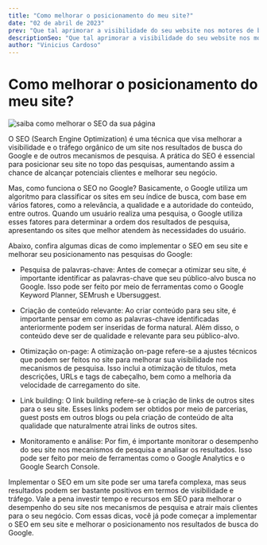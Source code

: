 ```yaml
---
title: "Como melhorar o posicionamento do meu site?"
date: "02 de abril de 2023"
prev: "Que tal aprimorar a visibilidade do seu website nos motores de busca do Google para atingir um público mais amplo?"
descriptionSeo: "Que tal aprimorar a visibilidade do seu website nos motores de busca do Google para atingir um público mais amplo?"
author: "Vinicius Cardoso"
---
```


# Como melhorar o posicionamento do meu site?

![saiba como melhorar o SEO da sua página](/melhore-visibilidade-do-seu-site.jpg)

O SEO (Search Engine Optimization) é uma técnica que visa melhorar a visibilidade e o tráfego orgânico de um site nos resultados de busca do Google e de outros mecanismos de pesquisa. A prática do SEO é essencial para posicionar seu site no topo das pesquisas, aumentando assim a chance de alcançar potenciais clientes e melhorar seu negócio.

Mas, como funciona o SEO no Google? Basicamente, o Google utiliza um algoritmo para classificar os sites em seu índice de busca, com base em vários fatores, como a relevância, a qualidade e a autoridade do conteúdo, entre outros. Quando um usuário realiza uma pesquisa, o Google utiliza esses fatores para determinar a ordem dos resultados de pesquisa, apresentando os sites que melhor atendem às necessidades do usuário.

Abaixo, confira algumas dicas de como implementar o SEO em seu site e melhorar seu posicionamento nas pesquisas do Google:

* Pesquisa de palavras-chave: Antes de começar a otimizar seu site, é importante identificar as palavras-chave que seu público-alvo busca no Google. Isso pode ser feito por meio de ferramentas como o Google Keyword Planner, SEMrush e Ubersuggest.

* Criação de conteúdo relevante: Ao criar conteúdo para seu site, é importante pensar em como as palavras-chave identificadas anteriormente podem ser inseridas de forma natural. Além disso, o conteúdo deve ser de qualidade e relevante para seu público-alvo.

* Otimização on-page: A otimização on-page refere-se a ajustes técnicos que podem ser feitos no site para melhorar sua visibilidade nos mecanismos de pesquisa. Isso inclui a otimização de títulos, meta descrições, URLs e tags de cabeçalho, bem como a melhoria da velocidade de carregamento do site.

* Link building: O link building refere-se à criação de links de outros sites para o seu site. Esses links podem ser obtidos por meio de parcerias, guest posts em outros blogs ou pela criação de conteúdo de alta qualidade que naturalmente atrai links de outros sites.

* Monitoramento e análise: Por fim, é importante monitorar o desempenho do seu site nos mecanismos de pesquisa e analisar os resultados. Isso pode ser feito por meio de ferramentas como o Google Analytics e o Google Search Console.

Implementar o SEO em um site pode ser uma tarefa complexa, mas seus resultados podem ser bastante positivos em termos de visibilidade e tráfego. Vale a pena investir tempo e recursos em SEO para melhorar o desempenho do seu site nos mecanismos de pesquisa e atrair mais clientes para o seu negócio. Com essas dicas, você já pode começar a implementar o SEO em seu site e melhorar o posicionamento nos resultados de busca do Google.
